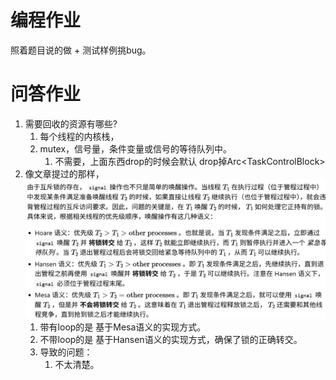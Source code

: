 # 编程作业

照着题目说的做 + 测试样例挑bug。

# 问答作业

1. 需要回收的资源有哪些?
    1. 每个线程的内核栈，
    2. mutex，信号量，条件变量或信号的等待队列中。
        1. 不需要，上面东西drop的时候会默认 drop掉Arc\<TaskControlBlock\>
2. 像文章提过的那样，![alt text](image.png)
    1. 带有loop的是 基于Mesa语义的实现方式。
    2. 不带loop的是 基于Hansen语义的实现方式，确保了锁的正确转交。
    3. 导致的问题：
        1. 不太清楚。